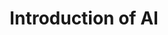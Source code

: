 ---
id: introduction
title: Introduction of AI
sidebar_label: Introduction
sidebar_position: 1
tags: [aibuddies, introduction of ai, Getting Started]
---